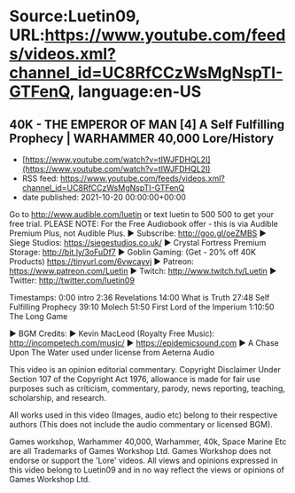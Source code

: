# Source:Luetin09, URL:https://www.youtube.com/feeds/videos.xml?channel_id=UC8RfCCzWsMgNspTI-GTFenQ, language:en-US

## 40K - THE EMPEROR OF MAN [4] A Self Fulfilling Prophecy | WARHAMMER 40,000 Lore/History
 - [https://www.youtube.com/watch?v=tIWJFDHQL2I](https://www.youtube.com/watch?v=tIWJFDHQL2I)
 - RSS feed: https://www.youtube.com/feeds/videos.xml?channel_id=UC8RfCCzWsMgNspTI-GTFenQ
 - date published: 2021-10-20 00:00:00+00:00

Go to http://www.audible.com/luetin or text luetin to 500 500 to get your free trial.
PLEASE NOTE: For the Free Audiobook offer - this is via Audible Premium Plus, not Audible Plus. 
► Subscribe: http://goo.gl/oeZMBS 
► Siege Studios: https://siegestudios.co.uk/
► Crystal Fortress Premium Storage: http://bit.ly/3oFuDf7
► Goblin Gaming: (Get - 20% off 40K Products) https://tinyurl.com/6vwcayvj
► Patreon: https://www.patreon.com/Luetin 
► Twitch: http://www.twitch.tv/Luetin
► Twitter: http://twitter.com/luetin09

Timestamps:
0:00 intro
2:36 Revelations
14:00 What is Truth
27:48 Self Fulfilling Prophecy
39:10 Molech
51:50 First Lord of the Imperium
1:10:50 The Long Game

► BGM Credits:
► Kevin MacLeod (Royalty Free Music): http://incompetech.com/music/
► https://epidemicsound.com
► A Chase Upon The Water used under license from Aeterna Audio

This video is an opinion editorial commentary.
Copyright Disclaimer Under Section 107 of the Copyright Act 1976, allowance is made for fair use purposes such as criticism, commentary, parody, news reporting, teaching, scholarship, and research.

All works used in this video (Images, audio etc) belong to their respective authors
(This does not include the audio commentary or licensed BGM).

Games workshop, Warhammer 40,000, Warhammer, 40k, Space Marine Etc are all Trademarks of Games Workshop Ltd. Games Workshop does not endorse or support the 'Lore' videos. All views and opinions expressed in this video belong to Luetin09 and in no way reflect the views or opinions of Games Workshop Ltd.


